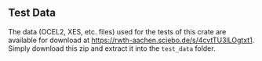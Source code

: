 ## Test Data

The data (OCEL2, XES, etc. files) used for the tests of this crate are available for download at https://rwth-aachen.sciebo.de/s/4cvtTU3lLOgtxt1.
Simply download this zip and extract it into the `test_data` folder.